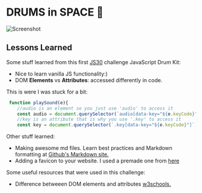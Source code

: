  # DRUMS in SPACE :rocket:

![Screenshot](/img/space_drums.jpg)

## Lessons Learned

Some stuff learned from this first [JS30](https://javascript30.com/) challenge JavaScript Drum Kit:

* Nice to learn vanilla JS functionality:)
* DOM **Elements** vs **Attributes**: accessed differently in code. 

This is were I was stuck for a bit:

```javascript
 function playSound(e){
    //audio is an element so you just use 'audio' to access it
    const audio = document.querySelector(`audio[data-key="${e.keyCode}"]`);
    //key is an attribute that is why you use '.key' to access it 
    const key = document.querySelector(`.key[data-key="${e.keyCode}"]`);   
```
 
Other stuff learned:

* Making awesome md files. Learn best practices and Markdown formatting at [Github's Markdown site.](https://guides.github.com/features/mastering-markdown/)
* Adding a favicon to your website. I used a premade one from [here](https://www.favicon-generator.org/)

Some useful resources that were used in this challenge:

* Difference betweeen DOM elements and attributes [w3schools.](https://www.w3schools.com/xml/xml_dtd_el_vs_attr.asp)
